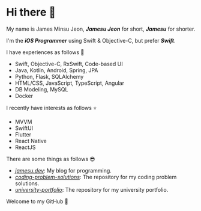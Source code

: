 # Hi there 👋

My name is James Minsu Jeon, ***Jamesu Jeon*** for short, ***Jamesu*** for shorter.

I'm the ***iOS Programmer*** using Swift & Objective-C, but prefer ***Swift***.

I have experiences as follows 💪

- Swift, Objective-C, RxSwift, Code-based UI
- Java, Kotlin, Android, Spring, JPA
- Python, Flask, SQLAlchemy
- HTML/CSS, JavaScript, TypeScript, Angular
- DB Modeling, MySQL
- Docker

I recently have interests as follows ⭐️

- MVVM
- SwiftUI
- Flutter
- React Native
- ReactJS

There are some things as follows 😎

- *[jamesu.dev](https://jamesu.dev/)*: My blog for programming.
- *[coding-problem-solutions](https://github.com/jamesujeon/coding-problem-solutions)*: The repository for my coding problem solutions.
- *[university-portfolio](https://github.com/jamesujeon/university-portfolio)*: The repository for my university portfolio.

Welcome to my GitHub 👾
